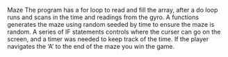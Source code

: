 Maze
The program has a for loop to read and fill the array, after a do loop runs and scans in the time and readings from the gyro. A functions generates the maze using random seeded by time to ensure the maze is random. A series of IF statements controls where the curser can go on the screen, and a timer was needed to keep track of the time. If the player navigates the ‘A’ to the end of the maze you win the game. 
